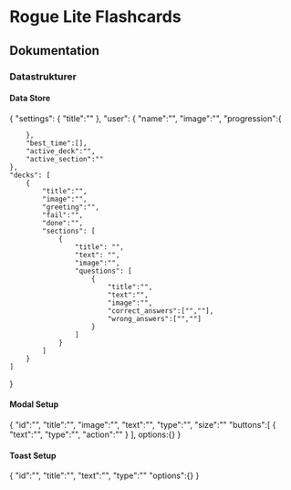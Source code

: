 # Rogue Lite Flashcards

## Dokumentation

### Datastrukturer

#### Data Store

{
    "settings": {
        "title":""
    },
    "user": {
        "name":"",
        "image":"",
        "progression":{

        },
        "best_time":[],
        "active_deck":"",
        "active_section":""
    },
    "decks": [
        {
            "title":"",
            "image":"",
            "greeting":"",
            "fail":"",
            "done":"",
            "sections": [
                {
                    "title": "",
                    "text": "",
                    "image":"",
                    "questions": [
                        {
                            "title":"",
                            "text":"",
                            "image":"",
                            "correct_answers":["",""],
                            "wrong_answers":["",""]
                        }
                    ]
                }
            ]
        }
    ]
}

#### Modal Setup

{
    "id":"",
    "title":"",
    "image":"",
    "text":"",
    "type":"",
    "size":""
    "buttons":[
        {
            "text":"",
            "type":"",
            "action":""
        }
    ],
    options:{}
}

#### Toast Setup
{
    "id":"",
    "title":"",
    "text":"",
    "type":""
    "options":{}
}
